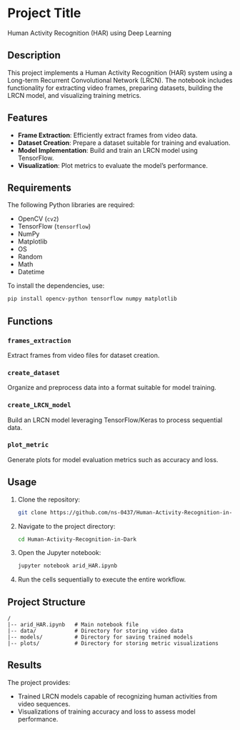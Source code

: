 
# Project Title
Human Activity Recognition (HAR) using Deep Learning

## Description
This project implements a Human Activity Recognition (HAR) system using a Long-term Recurrent Convolutional Network (LRCN). The notebook includes functionality for extracting video frames, preparing datasets, building the LRCN model, and visualizing training metrics.

## Features
- **Frame Extraction**: Efficiently extract frames from video data.
- **Dataset Creation**: Prepare a dataset suitable for training and evaluation.
- **Model Implementation**: Build and train an LRCN model using TensorFlow.
- **Visualization**: Plot metrics to evaluate the model’s performance.

## Requirements
The following Python libraries are required:
- OpenCV (`cv2`)
- TensorFlow (`tensorflow`)
- NumPy
- Matplotlib
- OS
- Random
- Math
- Datetime

To install the dependencies, use:
```bash
pip install opencv-python tensorflow numpy matplotlib
```

## Functions
### `frames_extraction`
Extract frames from video files for dataset creation.

### `create_dataset`
Organize and preprocess data into a format suitable for model training.

### `create_LRCN_model`
Build an LRCN model leveraging TensorFlow/Keras to process sequential data.

### `plot_metric`
Generate plots for model evaluation metrics such as accuracy and loss.

## Usage
1. Clone the repository:
   ```bash
   git clone https://github.com/ns-0437/Human-Activity-Recognition-in-Dark.git
   ```
2. Navigate to the project directory:
   ```bash
   cd Human-Activity-Recognition-in-Dark
   ```
3. Open the Jupyter notebook:
   ```bash
   jupyter notebook arid_HAR.ipynb
   ```
4. Run the cells sequentially to execute the entire workflow.

## Project Structure
```
/
|-- arid_HAR.ipynb   # Main notebook file
|-- data/            # Directory for storing video data
|-- models/          # Directory for saving trained models
|-- plots/           # Directory for storing metric visualizations
```

## Results
The project provides:
- Trained LRCN models capable of recognizing human activities from video sequences.
- Visualizations of training accuracy and loss to assess model performance.
